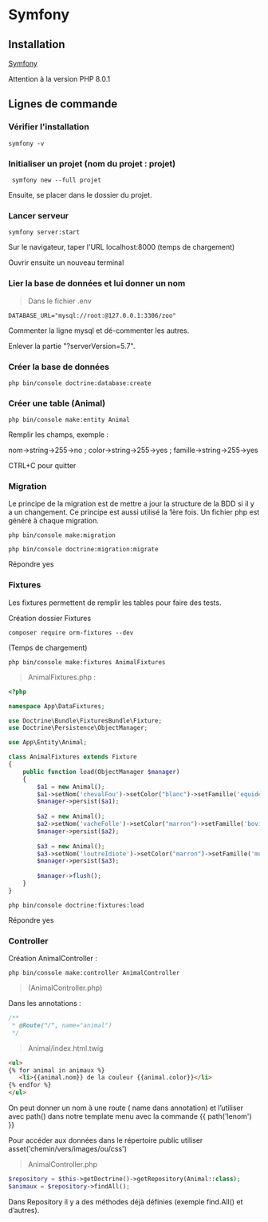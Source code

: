 # Symfony

## Installation

[Symfony](https://symfony.com/download)

Attention à la version PHP 8.0.1

## Lignes de commande 

### Vérifier l'installation

```symfony -v```

### Initialiser un projet (nom du projet : projet)
``` symfony new --full projet```

Ensuite, se placer dans le dossier du projet.

### Lancer serveur
```symfony server:start```

Sur le navigateur, taper l'URL localhost:8000 (temps de chargement)

Ouvrir ensuite un nouveau terminal

### Lier la base de données et lui donner un nom

> Dans le fichier .env

```DATABASE_URL="mysql://root:@127.0.0.1:3306/zoo"```

Commenter la ligne mysql et dé-commenter les autres.

Enlever la partie "?serverVersion=5.7".

### Créer la base de données

```php bin/console doctrine:database:create```

### Créer une table (Animal)

```php bin/console make:entity Animal```

Remplir les champs, exemple :

nom->string->255->no ;  color->string->255->yes ; famille->string->255->yes

CTRL+C pour quitter

### Migration 

Le principe de la migration est de mettre a jour la structure de la BDD si il y a un
changement. Ce principe est aussi utilisé la 1ère fois. Un fichier php est généré à chaque
migration.

```php bin/console make:migration```

```php bin/console doctrine:migration:migrate```

Répondre yes

### Fixtures

Les fixtures permettent de remplir les tables pour faire des tests.

Création dossier Fixtures

```composer require orm-fixtures --dev ```

(Temps de chargement)

```php bin/console make:fixtures AnimalFixtures```

> AnimalFixtures.php :

```php
<?php

namespace App\DataFixtures;

use Doctrine\Bundle\FixturesBundle\Fixture;
use Doctrine\Persistence\ObjectManager;

use App\Entity\Animal;

class AnimalFixtures extends Fixture
{
    public function load(ObjectManager $manager)
    {
        $a1 = new Animal();
	    $a1->setNom('chevalFou')->setColor("blanc")->setFamille('equide');
        $manager->persist($a1);
    
	    $a2 = new Animal();
	    $a2->setNom('vacheFolle')->setColor("marron")->setFamille('bovide');
	    $manager->persist($a2);
		
	    $a3 = new Animal();
	    $a3->setNom('loutreIdiote')->setColor("marron")->setFamille('mustelide');
	    $manager->persist($a3);
		
	    $manager->flush();
    }
}
```

```php bin/console doctrine:fixtures:load ```

Répondre yes

### Controller

Création AnimalController :

```php bin/console make:controller AnimalController```

> (AnimalController.php)

Dans les annotations : 
```php
/**
 * @Route("/", name="animal")
 */
 ```

 > Animal/index.html.twig
 ```html
 <ul>
 {% for animal in animaux %}
    <li>{{animal.nom}} de la couleur {{animal.color}}</li>
 {% endfor %}
 </ul>
 ```

On peut donner un nom à une route ( name dans annotation) et l’utiliser avec path() dans notre
template menu avec la commande {{ path('lenom') }} 

Pour accéder aux données dans le répertoire public utiliser asset('chemin/vers/images/ou/css')

> AnimalController.php

```php 
$repository = $this->getDoctrine()->getRepository(Animal::class);
$animaux = $repository->findAll();
```

Dans Repository il y a des méthodes déjà définies (exemple find.All() et d’autres).
